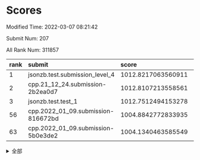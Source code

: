 # Scores

Modified Time: 2022-03-07 08:21:42

Submit Num: 207

All Rank Num: 311857

| rank |               submit               |       score        |       sigma        | pk_num |
| :--- | :--------------------------------- | :----------------- | :----------------- | :----- |
| 1    | jsonzb.test.submission_level_4     | 1012.8217063560911 | 0.8134131143256748 | 6021   |
| 2    | cpp.21_12_24.submission-2b2ea0d7   | 1012.8107213558561 | 0.7920041453438056 | 6024   |
| 3    | jsonzb.test.test_1                 | 1012.7512494153278 | 0.813677274186133  | 6026   |
| 56   | cpp.2022_01_09.submission-816672bd | 1004.8842772833935 | 0.7173757984248317 | 6027   |
| 63   | cpp.2022_01_09.submission-5b0e3de2 | 1004.1340463585549 | 0.7124121100677296 | 6028   |


<details>
<summary>全部</summary>

| rank |                 submit                 |       score        |       sigma        | pk_num |
| :--- | :------------------------------------- | :----------------- | :----------------- | :----- |
| 1    | jsonzb.test.submission_level_4         | 1012.8217063560911 | 0.8134131143256748 | 6021   |
| 2    | cpp.21_12_24.submission-2b2ea0d7       | 1012.8107213558561 | 0.7920041453438056 | 6024   |
| 3    | jsonzb.test.test_1                     | 1012.7512494153278 | 0.813677274186133  | 6026   |
| 4    | gobigger.level_3.submission_level_3_46 | 1011.5931180606267 | 0.7732301763217596 | 6024   |
| 5    | gobigger.level_3.submission_level_3_49 | 1010.8472285677421 | 0.7501956197381129 | 6023   |
| 6    | gobigger.level_3.submission_level_3_25 | 1010.744348417874  | 0.7696591330032511 | 6029   |
| 7    | gobigger.level_3.submission_level_3_36 | 1010.6896811243251 | 0.7889111853227687 | 6030   |
| 8    | gobigger.level_3.submission_level_3_19 | 1010.6867115551313 | 0.7434130296911247 | 6030   |
| 9    | gobigger.level_3.submission_level_3_31 | 1010.5859236626179 | 0.7644701968326223 | 6021   |
| 10   | gobigger.level_3.submission_level_3_17 | 1010.5581121334615 | 0.7545341370357941 | 6030   |
| 11   | gobigger.level_3.submission_level_3_21 | 1010.4856196991394 | 0.7897960618799468 | 6019   |
| 12   | gobigger.level_3.submission_level_3_11 | 1010.3812710192838 | 0.7895464402652681 | 6027   |
| 13   | gobigger.level_3.submission_level_3_14 | 1010.3472400029159 | 0.7656477621745054 | 6027   |
| 14   | gobigger.level_3.submission_level_3_47 | 1010.210776119126  | 0.7549701292481988 | 6026   |
| 15   | gobigger.level_3.submission_level_3_42 | 1010.1539281515641 | 0.7613243157601255 | 6027   |
| 16   | gobigger.level_3.submission_level_3_45 | 1010.1068708539789 | 0.7765981461914028 | 6026   |
| 17   | gobigger.level_3.submission_level_3_10 | 1010.0900422800956 | 0.727784646655399  | 6027   |
| 18   | gobigger.level_3.submission_level_3_44 | 1010.0686206498326 | 0.7657668140635296 | 6029   |
| 19   | gobigger.level_3.submission_level_3_29 | 1010.055541355315  | 0.7457795409099011 | 6035   |
| 20   | gobigger.level_3.submission_level_3_1  | 1009.9985270749291 | 0.7573446102037621 | 6032   |
| 21   | gobigger.level_3.submission_level_3_2  | 1009.9542991467824 | 0.7388209174906679 | 6028   |
| 22   | gobigger.level_3.submission_level_3_38 | 1009.9227324494054 | 0.7481781615789399 | 6026   |
| 23   | gobigger.level_3.submission_level_3_34 | 1009.8765371316905 | 0.7542517352628761 | 6030   |
| 24   | gobigger.level_3.submission_level_3_9  | 1009.8486937744066 | 0.7742491007963238 | 6027   |
| 25   | gobigger.level_3.submission_level_3_6  | 1009.8352468590605 | 0.7461980433953592 | 6022   |
| 26   | gobigger.level_3.submission_level_3_35 | 1009.7890917701873 | 0.7613067708210113 | 6024   |
| 27   | gobigger.level_3.submission_level_3_23 | 1009.7852065466078 | 0.7521463366622403 | 6030   |
| 28   | gobigger.level_3.submission_level_3_41 | 1009.7172699160761 | 0.7438565374683358 | 6029   |
| 29   | gobigger.level_3.submission_level_3_22 | 1009.7020893743444 | 0.7683831203023445 | 6022   |
| 30   | gobigger.level_3.submission_level_3_13 | 1009.6686930481699 | 0.7366783933812191 | 6023   |
| 31   | gobigger.level_3.submission_level_3_4  | 1009.6291961377397 | 0.7640508205717571 | 6024   |
| 32   | gobigger.level_3.submission_level_3_20 | 1009.5398579157007 | 0.7632446179780961 | 6030   |
| 33   | gobigger.level_3.submission_level_3_39 | 1009.5348381438636 | 0.7582882637023703 | 6029   |
| 34   | gobigger.level_3.submission_level_3_27 | 1009.5255938254671 | 0.7451686444354784 | 6032   |
| 35   | gobigger.level_3.submission_level_3_48 | 1009.5033977858088 | 0.7670132827961952 | 6028   |
| 36   | gobigger.level_3.submission_level_3_18 | 1009.4220588789883 | 0.7457577744815124 | 6026   |
| 37   | gobigger.level_3.submission_level_3_3  | 1009.2079400560419 | 0.7421845646785895 | 6025   |
| 38   | gobigger.level_3.submission_level_3_0  | 1009.1769042912806 | 0.7466071495676797 | 6020   |
| 39   | gobigger.level_3.submission_level_3_37 | 1009.0776230253624 | 0.7409687931343377 | 6030   |
| 40   | gobigger.level_3.submission_level_3_26 | 1009.0639314183243 | 0.7429938831285233 | 6024   |
| 41   | gobigger.level_3.submission_level_3_7  | 1008.9655489537354 | 0.7586970796669964 | 6030   |
| 42   | gobigger.level_3.submission_level_3_33 | 1008.9301144205355 | 0.7430442893899176 | 6024   |
| 43   | gobigger.level_3.submission_level_3_43 | 1008.9270848099693 | 0.7352037329239497 | 6024   |
| 44   | gobigger.level_3.submission_level_3_40 | 1008.8554737486559 | 0.7328254374645523 | 6027   |
| 45   | gobigger.level_3.submission_level_3_16 | 1008.7439323804276 | 0.7576273982945505 | 6022   |
| 46   | gobigger.level_3.submission_level_3_8  | 1008.6607960266566 | 0.7408702908682838 | 6024   |
| 47   | gobigger.level_3.submission_level_3_5  | 1008.6225775706467 | 0.7552150173853746 | 6026   |
| 48   | gobigger.level_3.submission_level_3_28 | 1008.5121353627203 | 0.7571092271324037 | 6021   |
| 49   | gobigger.level_3.submission_level_3_15 | 1008.3993651363747 | 0.7485746428562444 | 6028   |
| 50   | gobigger.level_3.submission_level_3_30 | 1008.2981417836168 | 0.7576926083072395 | 6029   |
| 51   | gobigger.level_3.submission_level_3_32 | 1008.227312000852  | 0.720023480941808  | 6026   |
| 52   | gobigger.level_3.submission_level_3_12 | 1007.7387346987159 | 0.7391788643503172 | 6026   |
| 53   | gobigger.level_3.submission_level_3_24 | 1007.5453614882115 | 0.7296224557715447 | 6026   |
| 54   | gobigger.level_1.submission_level_1_36 | 1005.1964617270182 | 0.7290372506083629 | 6026   |
| 55   | gobigger.level_1.submission_level_1_22 | 1004.9497546542286 | 0.7258923119876584 | 6025   |
| 56   | cpp.2022_01_09.submission-816672bd     | 1004.8842772833935 | 0.7173757984248317 | 6027   |
| 57   | gobigger.level_1.submission_level_1_12 | 1004.7933884331185 | 0.7164338260667931 | 6025   |
| 58   | gobigger.level_1.submission_level_1_34 | 1004.7262890659285 | 0.7041135314074162 | 6029   |
| 59   | gobigger.level_1.submission_level_1_10 | 1004.67325115493   | 0.7140962207503626 | 6027   |
| 60   | gobigger.level_1.submission_level_1_49 | 1004.5511756541046 | 0.7198685338641666 | 6030   |
| 61   | gobigger.level_1.submission_level_1_39 | 1004.4316478430311 | 0.7201913419522462 | 6022   |
| 62   | gobigger.level_1.submission_level_1_30 | 1004.2158662311596 | 0.70109046172897   | 6027   |
| 63   | cpp.2022_01_09.submission-5b0e3de2     | 1004.1340463585549 | 0.7124121100677296 | 6028   |
| 64   | gobigger.level_1.submission_level_1_2  | 1004.095169509401  | 0.7177324391725417 | 6027   |
| 65   | gobigger.level_1.submission_level_1_14 | 1004.0944096319748 | 0.7163047384830519 | 6031   |
| 66   | gobigger.level_1.submission_level_1_4  | 1003.9692795664014 | 0.7244696060591121 | 6025   |
| 67   | gobigger.level_1.submission_level_1_32 | 1003.9362256574424 | 0.6985137745758646 | 6024   |
| 68   | gobigger.level_1.submission_level_1_13 | 1003.9228955336247 | 0.7115849407641484 | 6023   |
| 69   | gobigger.level_1.submission_level_1_3  | 1003.8828307535123 | 0.7333861337490991 | 6027   |
| 70   | gobigger.level_1.submission_level_1_31 | 1003.8632345044738 | 0.7109440902197937 | 6027   |
| 71   | gobigger.level_1.submission_level_1_18 | 1003.8521504581544 | 0.713229108984415  | 6027   |
| 72   | gobigger.level_1.submission_level_1_42 | 1003.8472641438037 | 0.7038725471862464 | 6030   |
| 73   | gobigger.level_1.submission_level_1_23 | 1003.7662065932357 | 0.7201839917031706 | 6028   |
| 74   | gobigger.level_1.submission_level_1_40 | 1003.6595258720904 | 0.7130766826987123 | 6029   |
| 75   | gobigger.level_1.submission_level_1_43 | 1003.5688416056082 | 0.7115624961855255 | 6023   |
| 76   | gobigger.level_1.submission_level_1_47 | 1003.5528844109573 | 0.707436041220411  | 6025   |
| 77   | gobigger.level_1.submission_level_1_41 | 1003.5190262369356 | 0.7190639753764582 | 6030   |
| 78   | gobigger.level_1.submission_level_1_38 | 1003.5001020780185 | 0.7217179662751224 | 6030   |
| 79   | gobigger.level_1.submission_level_1_24 | 1003.4638894074262 | 0.72812474717594   | 6023   |
| 80   | gobigger.level_1.submission_level_1_0  | 1003.420631920386  | 0.7059494310366052 | 6028   |
| 81   | gobigger.level_1.submission_level_1_5  | 1003.3724281014985 | 0.7148952142544198 | 6025   |
| 82   | gobigger.level_1.submission_level_1_37 | 1003.3677032516309 | 0.7046312664898498 | 6028   |
| 83   | gobigger.level_1.submission_level_1_9  | 1003.2948823251746 | 0.7059647778198564 | 6025   |
| 84   | gobigger.level_1.submission_level_1_20 | 1003.2944625633968 | 0.722687072001478  | 6024   |
| 85   | gobigger.level_1.submission_level_1_28 | 1003.2769461201423 | 0.7174403392595159 | 6028   |
| 86   | gobigger.level_1.submission_level_1_21 | 1003.1677030589719 | 0.7238141752570387 | 6026   |
| 87   | gobigger.level_1.submission_level_1_44 | 1003.1571313612216 | 0.7136444153800013 | 6026   |
| 88   | gobigger.level_1.submission_level_1_46 | 1003.1297786335076 | 0.7186458762396617 | 6025   |
| 89   | gobigger.level_1.submission_level_1_48 | 1003.1279728005783 | 0.7143603057924375 | 6025   |
| 90   | gobigger.level_1.submission_level_1_29 | 1003.1143418427689 | 0.7015636394448551 | 6023   |
| 91   | gobigger.level_1.submission_level_1_7  | 1003.093485143275  | 0.7085097882870129 | 6025   |
| 92   | gobigger.level_1.submission_level_1_17 | 1003.0510882724078 | 0.7058506860896286 | 6025   |
| 93   | gobigger.level_1.submission_level_1_27 | 1002.9910052249166 | 0.712138032644079  | 6025   |
| 94   | gobigger.level_1.submission_level_1_1  | 1002.9697486521491 | 0.7157913270801705 | 6031   |
| 95   | gobigger.level_1.submission_level_1_19 | 1002.9260728262244 | 0.7167692667757661 | 6031   |
| 96   | gobigger.level_1.submission_level_1_8  | 1002.8909841888243 | 0.7208813855109164 | 6029   |
| 97   | gobigger.level_1.submission_level_1_45 | 1002.7716002579414 | 0.7114940344398883 | 6024   |
| 98   | gobigger.level_1.submission_level_1_6  | 1002.7334228470208 | 0.7131473148986262 | 6025   |
| 99   | gobigger.level_1.submission_level_1_26 | 1002.6346989755097 | 0.7173546286165894 | 6027   |
| 100  | gobigger.level_1.submission_level_1_35 | 1002.5943252661273 | 0.7150499181156548 | 6028   |
| 101  | gobigger.level_1.submission_level_1_16 | 1002.5650920508997 | 0.7109277186837378 | 6026   |
| 102  | gobigger.level_1.submission_level_1_15 | 1002.4578822787486 | 0.7066475447438996 | 6032   |
| 103  | gobigger.level_1.submission_level_1_33 | 1001.8888590472657 | 0.7194754545569654 | 6031   |
| 104  | gobigger.level_1.submission_level_1_11 | 1001.5561558294169 | 0.7118867713563031 | 6024   |
| 105  | gobigger.level_1.submission_level_1_25 | 1001.3805668833934 | 0.6991739014044216 | 6027   |
| 106  | gobigger.random.submission_random_39   | 997.37420306755    | 0.7104834384364201 | 6025   |
| 107  | gobigger.random.submission_random_38   | 997.2741668534326  | 0.7125980938731938 | 6028   |
| 108  | gobigger.random.submission_random_49   | 996.970819141279   | 0.7068794438462209 | 6023   |
| 109  | gobigger.random.submission_random_43   | 996.8898230616717  | 0.714246342720457  | 6031   |
| 110  | gobigger.random.submission_random_28   | 996.6802702606376  | 0.7151468778290896 | 6023   |
| 111  | gobigger.random.submission_random_1    | 996.674371918468   | 0.7045009613770452 | 6026   |
| 112  | gobigger.random.submission_random_25   | 996.6133854854492  | 0.7142783790109373 | 6027   |
| 113  | gobigger.random.submission_random_6    | 996.4895240398231  | 0.7018397322823154 | 6018   |
| 114  | gobigger.random.submission_random_32   | 996.4827505887623  | 0.7088999907680222 | 6032   |
| 115  | gobigger.random.submission_random_22   | 996.4637137027988  | 0.7105762588336942 | 6023   |
| 116  | gobigger.random.submission_random_3    | 996.3508521116522  | 0.7191624531691139 | 6027   |
| 117  | gobigger.random.submission_random_42   | 996.2534244900551  | 0.6992587550807738 | 6031   |
| 118  | gobigger.random.submission_random_15   | 996.2492854217675  | 0.7020741672785813 | 6025   |
| 119  | gobigger.random.submission_random_18   | 996.2053365325756  | 0.7044888072674926 | 6027   |
| 120  | gobigger.random.submission_random_17   | 996.1886347813245  | 0.7079182030106594 | 6023   |
| 121  | gobigger.random.submission_random_11   | 996.0608719261603  | 0.7223536258600601 | 6024   |
| 122  | gobigger.random.submission_random_35   | 996.0302590358212  | 0.7143916600712882 | 6026   |
| 123  | gobigger.random.submission_random_24   | 996.0279741893858  | 0.7057667181394223 | 6023   |
| 124  | gobigger.random.submission_random_34   | 995.9969799716454  | 0.7163668678481286 | 6027   |
| 125  | gobigger.random.submission_random_21   | 995.9799273307142  | 0.7127555903870387 | 6024   |
| 126  | gobigger.random.submission_random_2    | 995.9418822539288  | 0.7065484663815422 | 6030   |
| 127  | gobigger.random.submission_random_31   | 995.936913344292   | 0.7224466316107399 | 6024   |
| 128  | gobigger.random.submission_random_27   | 995.9334249246566  | 0.7170240909234342 | 6031   |
| 129  | gobigger.random.submission_random_44   | 995.9212307214868  | 0.7160433642972789 | 6023   |
| 130  | gobigger.random.submission_random_9    | 995.9038898026321  | 0.7110348982533874 | 6028   |
| 131  | gobigger.random.submission_random_33   | 995.7793592392843  | 0.7162790407784219 | 6022   |
| 132  | gobigger.random.submission_random_13   | 995.7642058321622  | 0.7012960610748444 | 6024   |
| 133  | gobigger.random.submission_random_7    | 995.7287009432488  | 0.7097183583687287 | 6028   |
| 134  | gobigger.random.submission_random_23   | 995.6762089370541  | 0.7174250241302822 | 6025   |
| 135  | gobigger.random.submission_random_14   | 995.6517601738595  | 0.7248245838672734 | 6023   |
| 136  | gobigger.random.submission_random_20   | 995.6286663533198  | 0.7119453940956825 | 6028   |
| 137  | gobigger.level_2.submission_level_2_25 | 995.5835128247606  | 0.7168568832007117 | 6027   |
| 138  | gobigger.random.submission_random_37   | 995.5187901047249  | 0.6947855895605485 | 6026   |
| 139  | gobigger.random.submission_random_29   | 995.5183045859711  | 0.7246778430129027 | 6022   |
| 140  | gobigger.random.submission_random_16   | 995.512458650435   | 0.7040322123179612 | 6025   |
| 141  | gobigger.random.submission_random_5    | 995.4843122725343  | 0.7109942854873105 | 6026   |
| 142  | gobigger.random.submission_random_41   | 995.47055589916    | 0.7242084265375375 | 6028   |
| 143  | gobigger.random.submission_random_30   | 995.4484555749957  | 0.7235380587414696 | 6025   |
| 144  | gobigger.random.submission_random_26   | 995.3929382494515  | 0.7093337504419538 | 6028   |
| 145  | gobigger.random.submission_random_45   | 995.3666375957216  | 0.7118073554719838 | 6028   |
| 146  | gobigger.random.submission_random_12   | 995.3647787953823  | 0.7143495714882343 | 6027   |
| 147  | gobigger.random.submission_random_19   | 995.3440363046701  | 0.7185512387872114 | 6028   |
| 148  | gobigger.random.submission_random_8    | 995.3176513317561  | 0.716608568407762  | 6029   |
| 149  | gobigger.random.submission_random_48   | 995.1925374241878  | 0.7058841853609257 | 6023   |
| 150  | gobigger.random.submission_random_46   | 995.0980810581659  | 0.7089990530697823 | 6023   |
| 151  | gobigger.random.submission_random_0    | 995.0913658461885  | 0.7047141583007406 | 6026   |
| 152  | gobigger.random.submission_random_36   | 994.9621010045609  | 0.7276712128171905 | 6024   |
| 153  | gobigger.random.submission_random_47   | 994.8891463227469  | 0.7182874843118414 | 6029   |
| 154  | gobigger.random.submission_random_10   | 994.8450604195473  | 0.7188993066264021 | 6023   |
| 155  | gobigger.random.submission_random_4    | 994.6801875815052  | 0.6986014690719895 | 6022   |
| 156  | gobigger.level_2.submission_level_2_15 | 994.6354545300229  | 0.73783677463875   | 6029   |
| 157  | gobigger.level_2.submission_level_2_5  | 994.5216791269005  | 0.7304184972548631 | 6028   |
| 158  | gobigger.random.submission_random_40   | 994.4694904997547  | 0.7159800796693087 | 6025   |
| 159  | gobigger.level_2.submission_level_2_34 | 994.3676727501934  | 0.7186081351644614 | 6025   |
| 160  | gobigger.level_2.submission_level_2_41 | 993.9585768572268  | 0.7275160804932078 | 6028   |
| 161  | gobigger.level_2.submission_level_2_10 | 993.6325961902663  | 0.7338314704933555 | 6027   |
| 162  | gobigger.level_2.submission_level_2_22 | 993.535864118594   | 0.7331227616173499 | 6027   |
| 163  | gobigger.level_2.submission_level_2_30 | 993.2703356498853  | 0.7332203969112673 | 6028   |
| 164  | gobigger.level_2.submission_level_2_19 | 993.1949160561245  | 0.7253156880087387 | 6026   |
| 165  | gobigger.level_2.submission_level_2_24 | 993.1819553773744  | 0.7530210150504297 | 6033   |
| 166  | gobigger.level_2.submission_level_2_4  | 993.0489136712704  | 0.737919585701197  | 6029   |
| 167  | gobigger.level_2.submission_level_2_23 | 992.8974089045075  | 0.7394160435712503 | 6026   |
| 168  | gobigger.level_2.submission_level_2_13 | 992.7850013193436  | 0.7317917242792045 | 6026   |
| 169  | gobigger.level_2.submission_level_2_32 | 992.771456002317   | 0.7465287009487214 | 6028   |
| 170  | gobigger.level_2.submission_level_2_9  | 992.6892563415159  | 0.7256052960158972 | 6024   |
| 171  | gobigger.level_2.submission_level_2_14 | 992.6856945861996  | 0.7301856538846219 | 6026   |
| 172  | gobigger.level_2.submission_level_2_44 | 992.6003162753489  | 0.7354983026696709 | 6025   |
| 173  | gobigger.level_2.submission_level_2_1  | 992.5640302392662  | 0.7435931170184736 | 6027   |
| 174  | gobigger.level_2.submission_level_2_0  | 992.5277686814491  | 0.7437721310284614 | 6028   |
| 175  | gobigger.level_2.submission_level_2_26 | 992.5242105541669  | 0.7369704013827826 | 6024   |
| 176  | gobigger.level_2.submission_level_2_47 | 992.5183523586647  | 0.7524066441847311 | 6027   |
| 177  | gobigger.level_2.submission_level_2_7  | 992.488871432452   | 0.7276684691709102 | 6029   |
| 178  | gobigger.level_2.submission_level_2_42 | 992.4725346477802  | 0.7484960877894723 | 6027   |
| 179  | gobigger.level_2.submission_level_2_20 | 992.408848613933   | 0.7411490828461231 | 6029   |
| 180  | gobigger.level_2.submission_level_2_8  | 992.3487950099523  | 0.7590012742675519 | 6021   |
| 181  | gobigger.level_2.submission_level_2_6  | 992.28022554673    | 0.7412232542707102 | 6024   |
| 182  | gobigger.level_2.submission_level_2_16 | 992.2387288030362  | 0.7496070841122914 | 6025   |
| 183  | gobigger.level_2.submission_level_2_43 | 992.2253243385718  | 0.7520528439451768 | 6026   |
| 184  | gobigger.level_2.submission_level_2_40 | 992.2094560543892  | 0.7440291818199128 | 6027   |
| 185  | gobigger.level_2.submission_level_2_28 | 992.2055093206023  | 0.7494468436889854 | 6030   |
| 186  | gobigger.level_2.submission_level_2_17 | 992.1820595870944  | 0.7636217820053107 | 6025   |
| 187  | gobigger.level_2.submission_level_2_48 | 992.1285262379529  | 0.7528140215185973 | 6025   |
| 188  | gobigger.level_2.submission_level_2_18 | 992.1096261926691  | 0.7551144177325877 | 6027   |
| 189  | gobigger.level_2.submission_level_2_38 | 992.0993191051066  | 0.7417314015538118 | 6031   |
| 190  | gobigger.level_2.submission_level_2_2  | 992.0252924128896  | 0.7292333201947624 | 6025   |
| 191  | gobigger.level_2.submission_level_2_37 | 992.0110636122331  | 0.7395982659348189 | 6022   |
| 192  | gobigger.level_2.submission_level_2_21 | 992.0059886648728  | 0.7353411442115589 | 6029   |
| 193  | gobigger.level_2.submission_level_2_33 | 991.9975155006633  | 0.7482845977383874 | 6024   |
| 194  | gobigger.level_2.submission_level_2_11 | 991.93880108183    | 0.7453277870098552 | 6023   |
| 195  | gobigger.level_2.submission_level_2_45 | 991.9318528750681  | 0.7423714713762944 | 6020   |
| 196  | gobigger.level_2.submission_level_2_39 | 991.8741241673931  | 0.742577803029455  | 6022   |
| 197  | gobigger.level_2.submission_level_2_49 | 991.6109746166172  | 0.7431012863640617 | 6029   |
| 198  | gobigger.level_2.submission_level_2_46 | 991.6008952226359  | 0.7255755232168107 | 6025   |
| 199  | gobigger.level_2.submission_level_2_12 | 991.5878244833436  | 0.7636748606331443 | 6028   |
| 200  | gobigger.level_2.submission_level_2_3  | 991.3877380662483  | 0.7288783699761725 | 6026   |
| 201  | gobigger.level_2.submission_level_2_29 | 991.0054440243445  | 0.7623833801394021 | 6027   |
| 202  | gobigger.level_2.submission_level_2_35 | 990.9894149206289  | 0.7492225943403646 | 6026   |
| 203  | gobigger.level_2.submission_level_2_31 | 990.9655779290794  | 0.7579720413259808 | 6027   |
| 204  | gobigger.level_2.submission_level_2_27 | 990.7379879428634  | 0.7460622317660933 | 6025   |
| 205  | gobigger.level_2.submission_level_2_36 | 990.0306107714275  | 0.7720167091432748 | 6024   |
| 206  | gobigger.none.submission_none_1        | 978.6107623352251  | 1.2820397767917489 | 6019   |
| 207  | gobigger.none.submission_none_0        | 977.5521804724677  | 1.4378543416561935 | 6027   |

</details>